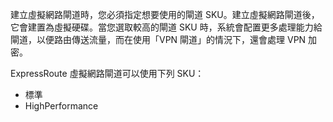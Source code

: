 建立虛擬網路閘道時，您必須指定想要使用的閘道 SKU。建立虛擬網路閘道後，它會建置為虛擬硬碟。當您選取較高的閘道 SKU 時，系統會配置更多處理能力給閘道，以便路由傳送流量，而在使用「VPN 閘道」的情況下，還會處理 VPN 加密。

ExpressRoute 虛擬網路閘道可以使用下列 SKU：

- 標準
- HighPerformance

<!---HONumber=AcomDC_0921_2016-->
